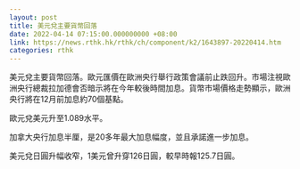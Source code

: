 ```yaml
---
layout: post
title: 美元兌主要貨幣回落
date: 2022-04-14 07:15:00.000000000 +08:00
link: https://news.rthk.hk/rthk/ch/component/k2/1643897-20220414.htm
categories: rthk
---
```


美元兌主要貨幣回落。歐元匯價在歐洲央行舉行政策會議前止跌回升。市場注視歐洲央行總裁拉加德會否暗示將在今年較後時間加息。貨幣市場價格走勢顯示，歐洲央行將在12月前加息約70個基點。

歐元兌美元升至1.089水平。

加拿大央行加息半厘，是20多年最大加息幅度，並且承諾進一步加息。

美元兌日圓升幅收窄，1美元曾升穿126日圓，較早時報125.7日圓。
